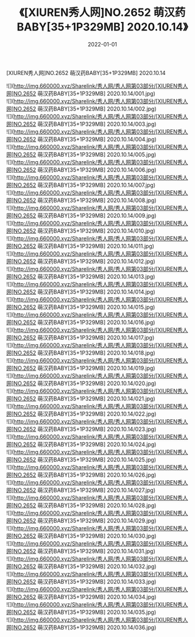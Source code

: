 ﻿---
layout: post
title:  《[XIUREN秀人网]NO.2652 萌汉药BABY[35+1P329MB] 2020.10.14》
date:   2022-01-01
img: http://img.660000.xyz/Sharelink/秀人网/秀人网第03部分/[XIUREN秀人网]NO.2652 萌汉药BABY[35+1P329MB] 2020.10.14/000.jpg
categories: [美女, 清纯, 唯美]
---

[XIUREN秀人网]NO.2652 萌汉药BABY[35+1P329MB] 2020.10.14

 ![](http://img.660000.xyz/Sharelink/秀人网/秀人网第03部分/[XIUREN秀人网]NO.2652 萌汉药BABY[35+1P329MB] 2020.10.14/001.jpg) <br>![](http://img.660000.xyz/Sharelink/秀人网/秀人网第03部分/[XIUREN秀人网]NO.2652 萌汉药BABY[35+1P329MB] 2020.10.14/002.jpg) <br>![](http://img.660000.xyz/Sharelink/秀人网/秀人网第03部分/[XIUREN秀人网]NO.2652 萌汉药BABY[35+1P329MB] 2020.10.14/003.jpg) <br>![](http://img.660000.xyz/Sharelink/秀人网/秀人网第03部分/[XIUREN秀人网]NO.2652 萌汉药BABY[35+1P329MB] 2020.10.14/004.jpg) <br>![](http://img.660000.xyz/Sharelink/秀人网/秀人网第03部分/[XIUREN秀人网]NO.2652 萌汉药BABY[35+1P329MB] 2020.10.14/005.jpg) <br>![](http://img.660000.xyz/Sharelink/秀人网/秀人网第03部分/[XIUREN秀人网]NO.2652 萌汉药BABY[35+1P329MB] 2020.10.14/006.jpg) <br>![](http://img.660000.xyz/Sharelink/秀人网/秀人网第03部分/[XIUREN秀人网]NO.2652 萌汉药BABY[35+1P329MB] 2020.10.14/007.jpg) <br>![](http://img.660000.xyz/Sharelink/秀人网/秀人网第03部分/[XIUREN秀人网]NO.2652 萌汉药BABY[35+1P329MB] 2020.10.14/008.jpg) <br>![](http://img.660000.xyz/Sharelink/秀人网/秀人网第03部分/[XIUREN秀人网]NO.2652 萌汉药BABY[35+1P329MB] 2020.10.14/009.jpg) <br>![](http://img.660000.xyz/Sharelink/秀人网/秀人网第03部分/[XIUREN秀人网]NO.2652 萌汉药BABY[35+1P329MB] 2020.10.14/010.jpg) <br>![](http://img.660000.xyz/Sharelink/秀人网/秀人网第03部分/[XIUREN秀人网]NO.2652 萌汉药BABY[35+1P329MB] 2020.10.14/011.jpg) <br>![](http://img.660000.xyz/Sharelink/秀人网/秀人网第03部分/[XIUREN秀人网]NO.2652 萌汉药BABY[35+1P329MB] 2020.10.14/012.jpg) <br>![](http://img.660000.xyz/Sharelink/秀人网/秀人网第03部分/[XIUREN秀人网]NO.2652 萌汉药BABY[35+1P329MB] 2020.10.14/013.jpg) <br>![](http://img.660000.xyz/Sharelink/秀人网/秀人网第03部分/[XIUREN秀人网]NO.2652 萌汉药BABY[35+1P329MB] 2020.10.14/014.jpg) <br>![](http://img.660000.xyz/Sharelink/秀人网/秀人网第03部分/[XIUREN秀人网]NO.2652 萌汉药BABY[35+1P329MB] 2020.10.14/015.jpg) <br>![](http://img.660000.xyz/Sharelink/秀人网/秀人网第03部分/[XIUREN秀人网]NO.2652 萌汉药BABY[35+1P329MB] 2020.10.14/016.jpg) <br>![](http://img.660000.xyz/Sharelink/秀人网/秀人网第03部分/[XIUREN秀人网]NO.2652 萌汉药BABY[35+1P329MB] 2020.10.14/017.jpg) <br>![](http://img.660000.xyz/Sharelink/秀人网/秀人网第03部分/[XIUREN秀人网]NO.2652 萌汉药BABY[35+1P329MB] 2020.10.14/018.jpg) <br>![](http://img.660000.xyz/Sharelink/秀人网/秀人网第03部分/[XIUREN秀人网]NO.2652 萌汉药BABY[35+1P329MB] 2020.10.14/019.jpg) <br>![](http://img.660000.xyz/Sharelink/秀人网/秀人网第03部分/[XIUREN秀人网]NO.2652 萌汉药BABY[35+1P329MB] 2020.10.14/020.jpg) <br>![](http://img.660000.xyz/Sharelink/秀人网/秀人网第03部分/[XIUREN秀人网]NO.2652 萌汉药BABY[35+1P329MB] 2020.10.14/021.jpg) <br>![](http://img.660000.xyz/Sharelink/秀人网/秀人网第03部分/[XIUREN秀人网]NO.2652 萌汉药BABY[35+1P329MB] 2020.10.14/022.jpg) <br>![](http://img.660000.xyz/Sharelink/秀人网/秀人网第03部分/[XIUREN秀人网]NO.2652 萌汉药BABY[35+1P329MB] 2020.10.14/023.jpg) <br>![](http://img.660000.xyz/Sharelink/秀人网/秀人网第03部分/[XIUREN秀人网]NO.2652 萌汉药BABY[35+1P329MB] 2020.10.14/024.jpg) <br>![](http://img.660000.xyz/Sharelink/秀人网/秀人网第03部分/[XIUREN秀人网]NO.2652 萌汉药BABY[35+1P329MB] 2020.10.14/025.jpg) <br>![](http://img.660000.xyz/Sharelink/秀人网/秀人网第03部分/[XIUREN秀人网]NO.2652 萌汉药BABY[35+1P329MB] 2020.10.14/026.jpg) <br>![](http://img.660000.xyz/Sharelink/秀人网/秀人网第03部分/[XIUREN秀人网]NO.2652 萌汉药BABY[35+1P329MB] 2020.10.14/027.jpg) <br>![](http://img.660000.xyz/Sharelink/秀人网/秀人网第03部分/[XIUREN秀人网]NO.2652 萌汉药BABY[35+1P329MB] 2020.10.14/028.jpg) <br>![](http://img.660000.xyz/Sharelink/秀人网/秀人网第03部分/[XIUREN秀人网]NO.2652 萌汉药BABY[35+1P329MB] 2020.10.14/029.jpg) <br>![](http://img.660000.xyz/Sharelink/秀人网/秀人网第03部分/[XIUREN秀人网]NO.2652 萌汉药BABY[35+1P329MB] 2020.10.14/030.jpg) <br>![](http://img.660000.xyz/Sharelink/秀人网/秀人网第03部分/[XIUREN秀人网]NO.2652 萌汉药BABY[35+1P329MB] 2020.10.14/031.jpg) <br>![](http://img.660000.xyz/Sharelink/秀人网/秀人网第03部分/[XIUREN秀人网]NO.2652 萌汉药BABY[35+1P329MB] 2020.10.14/032.jpg) <br>![](http://img.660000.xyz/Sharelink/秀人网/秀人网第03部分/[XIUREN秀人网]NO.2652 萌汉药BABY[35+1P329MB] 2020.10.14/033.jpg) <br>![](http://img.660000.xyz/Sharelink/秀人网/秀人网第03部分/[XIUREN秀人网]NO.2652 萌汉药BABY[35+1P329MB] 2020.10.14/034.jpg) <br>![](http://img.660000.xyz/Sharelink/秀人网/秀人网第03部分/[XIUREN秀人网]NO.2652 萌汉药BABY[35+1P329MB] 2020.10.14/035.jpg) <br>![](http://img.660000.xyz/Sharelink/秀人网/秀人网第03部分/[XIUREN秀人网]NO.2652 萌汉药BABY[35+1P329MB] 2020.10.14/036.jpg) <br>